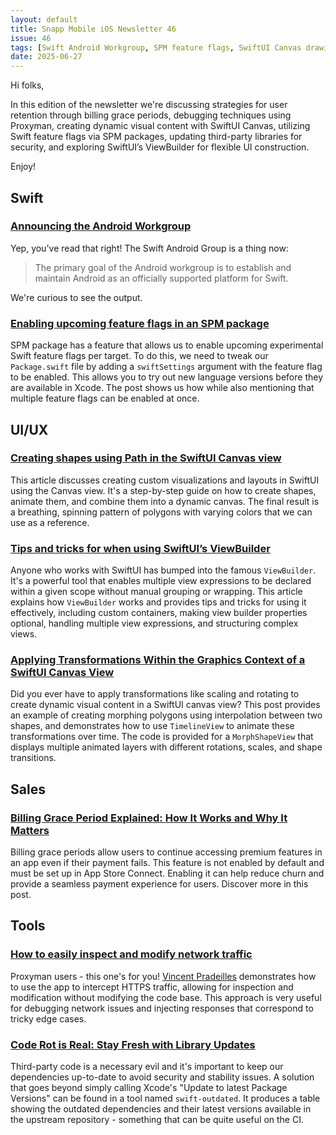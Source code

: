 ```yaml
---
layout: default
title: Snapp Mobile iOS Newsletter 46
issue: 46
tags: [Swift Android Workgroup, SPM feature flags, SwiftUI Canvas drawing, ViewBuilder tricks, Billing grace period, Monitoring traffic with Proxyman, Outdated dependencies]
date: 2025-06-27
---
```


Hi folks,

In this edition of the newsletter we're discussing strategies for user retention through billing grace periods, debugging techniques using Proxyman, creating dynamic visual content with SwiftUI Canvas, utilizing Swift feature flags via SPM packages, updating third-party libraries for security, and exploring SwiftUI’s ViewBuilder for flexible UI construction.

Enjoy!

## Swift

### [Announcing the Android Workgroup](https://forums.swift.org/t/announcing-the-android-workgroup/80666)

Yep, you've read that right! The Swift Android Group is a thing now:

> The primary goal of the Android workgroup is to establish and maintain Android as an officially supported platform for Swift.

We're curious to see the output.

### [Enabling upcoming feature flags in an SPM package](https://www.donnywals.com/enabling-upcoming-feature-flags-in-an-spm-package/)

SPM package has a feature that allows us to enable upcoming experimental Swift feature flags per target. To do this, we need to tweak our `Package.swift` file by adding a `swiftSettings` argument with the feature flag to be enabled. This allows you to try out new language versions before they are available in Xcode. The post shows us how while also mentioning that multiple feature flags can be enabled at once.

## UI/UX

### [Creating shapes using Path in the SwiftUI Canvas view](https://www.createwithswift.com/creating-shapes-using-path-in-the-swiftui-canvas-view/)

This article discusses creating custom visualizations and layouts in SwiftUI using the Canvas view. It's a step-by-step guide on how to create shapes, animate them, and combine them into a dynamic canvas. The final result is a breathing, spinning pattern of polygons with varying colors that we can use as a reference.

### [Tips and tricks for when using SwiftUI’s ViewBuilder](https://www.swiftbysundell.com/articles/swiftui-viewbuilder-tips-and-tricks/)

Anyone who works with SwiftUI has bumped into the famous `ViewBuilder`. It's a powerful tool that enables multiple view expressions to be declared within a given scope without manual grouping or wrapping. This article explains how `ViewBuilder` works and provides tips and tricks for using it effectively, including custom containers, making view builder properties optional, handling multiple view expressions, and structuring complex views.

### [Applying Transformations Within the Graphics Context of a SwiftUI Canvas View](https://www.createwithswift.com/applying-transformations-within-the-graphics-context-of-a-swiftui-canvas-view/)

Did you ever have to apply transformations like scaling and rotating to create dynamic visual content in a SwiftUI canvas view? This post provides an example of creating morphing polygons using interpolation between two shapes, and demonstrates how to use `TimelineView` to animate these transformations over time. The code is provided for a `MorphShapeView` that displays multiple animated layers with different rotations, scales, and shape transitions.

## Sales

### [Billing Grace Period Explained: How It Works and Why It Matters](https://www.avanderlee.com/optimization/billing-grace-period-explained/)

Billing grace periods allow users to continue accessing premium features in an app even if their payment fails. This feature is not enabled by default and must be set up in App Store Connect. Enabling it can help reduce churn and provide a seamless payment experience for users. Discover more in this post.

## Tools

### [How to easily inspect and modify network traffic](https://www.swiftwithvincent.com/blog/how-to-easily-inspect-and-modify-network-traffic)

Proxyman users - this one's for you! [Vincent Pradeilles](https://bsky.app/profile/v-pradeilles.bsky.social) demonstrates how to use the app to intercept HTTPS traffic, allowing for inspection and modification without modifying the code base. This approach is very useful for debugging network issues and injecting responses that correspond to tricky edge cases.

### [Code Rot is Real: Stay Fresh with Library Updates](https://stackedbytes.dev/posts/2025/keeping-dependencies-updated/)

Third-party code is a necessary evil and it's important to keep our dependencies up-to-date to avoid security and stability issues. A solution that goes beyond simply calling Xcode's "Update to latest Package Versions" can be found in a tool named `swift-outdated`. It produces a table showing the outdated dependencies and their latest versions available in the upstream repository - something that can be quite useful on the CI.
